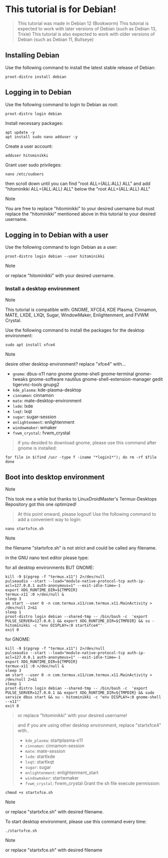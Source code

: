 # This tutorial is for Debian!
> This tutorial was made in Debian 12 (Bookworm)
> This tutorial is expected to work with later versions of Debian (such as Debian 13, Trixie)
> This tutorial is also expected to work with older
versions of Debian (such as Debian 11, Bullseye)

## Installing Debian
Use the following command to install the latest stable release of Debian:
```
proot-distro install debian
```

## Logging in to Debian
Use the following command to login to Debian as root:
```
proot-distro login debian
```
Install necessary packages:
```
apt update -y
apt install sudo nano adduser -y
```
Create a user account:
```
adduser hitominikki
```
Grant user sudo privileges:
```
nano /etc/sudoers
```
then scroll down until you can find "root ALL=(ALL:ALL) ALL"
and add "hitominikki ALL=(ALL:ALL) ALL" below the "root ALL=(ALL:ALL) ALL"
> [!NOTE]
> You are free to replace "hitominikki" to your desired username but must replace the "hitominikki" mentioned above in this tutorial to your desired username.

## Logging in to Debian with a user
Use the following command to login Debian as a user:
```
proot-distro login debian --user hitominikki
```
> [!NOTE]
> or replace "hitominikki" with your desired username.

### Install a desktop environment
> [!NOTE]
> This tutorial is compatible with: GNOME,  XFCE4, KDE Plasma, Cinnamon, MATE, LXDE, LXQt, Sugar, WindowMaker, Enlightenment, and FVWM Crystal.

Use the following command to install the packages for the desktop environment:
  
```
sudo apt install xfce4
```
> [!NOTE]
> desire other desktop environment? replace "xfce4" with...
> * `gnome`: dbus-x11 nano gnome gnome-shell gnome-terminal gnome-tweaks gnome-software nautilus gnome-shell-extension-manager gedit tigervnc-tools gnupg2
> * `kde_plasma`: kde-plasma-desktop
> * `cinnamon`: cinnamon
> * `mate`: mate-desktop-environment
> * `lxde`: lxde
> * `lxqt`: lxqt
> * `sugar`: sugar-session
> * `enlightenment`: enlightenment
> * `windowmaker`: wmaker
> * `fvwm_crystal`: fvwm_crystal

> if you desided to download gnome, please use this command after gnome is installed:
```
for file in $(find /usr -type f -iname "*login1*"); do rm -rf $file
done
```
## Boot into desktop environment
> [!NOTE]
> This took me a while but thanks to LinuxDroidMaster's Termux-Desktops Repository got this one optimized!

> At this point onward, please logout!
Use the following command to add a convenient way to login:
```
nano startxfce.sh
```
> [!NOTE]
> the filename "startxfce.sh" is not strict and could be called any filename.

in the GNU nano text editor please type:

for all desktop environments BUT GNOME:
```
kill -9 $(pgrep -f "termux.x11") 2>/dev/null
pulseaudio --start --load="module-native-protocol-tcp auth-ip-acl=127.0.0.1 auth-anonymous=1" --exit-idle-time=-1
export XDG_RUNTIME_DIR=${TMPDIR}
termux-x11 :0 >/dev/null &
sleep 3
am start --user 0 -n com.termux.x11/com.termux.x11.MainActivity > /dev/null 2>&1
sleep 1
proot-distro login debian --shared-tmp -- /bin/bash -c  'export PULSE_SERVER=127.0.0.1 && export XDG_RUNTIME_DIR=${TMPDIR} && su - hitominikki -c "env DISPLAY=:0 startxfce4"'
exit 0
```
for GNOME:
```
kill -9 $(pgrep -f "termux.x11") 2>/dev/null
pulseaudio --start --load="module-native-protocol-tcp auth-ip-acl=127.0.0.1 auth-anonymous=1" --exit-idle-time=-1
export XDG_RUNTIME_DIR=${TMPDIR}
termux-x11 :0 >/dev/null &
sleep 3
am start --user 0 -n com.termux.x11/com.termux.x11.MainActivity > /dev/null 2>&1
sleep 1
proot-distro login debian --shared-tmp -- /bin/bash -c  'export PULSE_SERVER=127.0.0.1 && export XDG_RUNTIME_DIR=${TMPDIR} && sudo service dbus start && su - hitominikki -c "env DISPLAY=:0 gnome-shell --x11"'
exit 0
```
> or replace "hitominikki" with your desired username!

> and if you are using other desktop environment, replace "startxfce4" with..
> * `kde_plasma`: startplasma-x11
> * `cinnamon`: cinnamon-session
> * `mate`: mate-session
> * `lxde`: startlxde
> * `lxqt`: startlxqt
> * `sugar`: sugar
> * `enlightenment`: enlightenment_start
> * `windowmaker`: startwmaker
> * `fvwm_crystal`: fvwm_crystal
Grant the sh file execute permission:
```
chmod +x startxfce.sh
```
> [!NOTE]
> or replace "startxfce.sh" with desired filename.

To start desktop environment, please use this command every time:
```
./startxfce.sh
```
> [!NOTE]
> or replace "startxfce.sh" with desired filename
